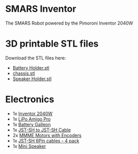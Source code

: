 # SMARS Inventor
The SMARS Robot powered by the Pimoroni Inventor 2040W

# 3D printable STL files
Download the STL files here:
- [Battery Holder.stl](stl/Battery%20Holder.stl)
- [chassis.stl](stl/chassis.stl)
- [Speaker Holder.stl](stl/Speaker%20Holder.stl)

# Electronics
- 1x [Inventor 2040W](https://shop.pimoroni.com/products/inventor-2040-w?variant=40053063155795)
- 1x [LiPo Amigo Pro](https://shop.pimoroni.com/products/lipo-amigo?variant=39779302539347)
- 1x [Battery Galleon](https://shop.pimoroni.com/products/galleon-400mah-battery?variant=40061068673107)
- 1x [JST-SH to JST-SH Cable](https://shop.pimoroni.com/products/jst-sh-cable-6-pin?variant=39292536455251)
- 2x [MMME Motors with Encoders](https://shop.pimoroni.com/products/micro-metal-gearmotor-with-micro-metal-motor-encoder?variant=39888597614675)
- 1x [JST-SH 6Pin cables - 4 pack](https://shop.pimoroni.com/products/jst-sh-cable-6-pin?variant=39292536455251) 
- 1x [Mini Speaker](https://shop.pimoroni.com/products/mini-speaker-8-1w?variant=40053581938771)